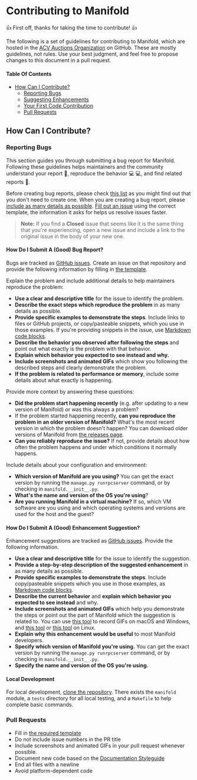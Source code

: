 # Contributing to Manifold

👍 First off, thanks for taking the time to contribute! 👍

The following is a set of guidelines for contributing to Manifold, which are hosted in the [ACV Auctions Organization](https://github.com/acv-auctions) on GitHub. These are mostly guidelines, not rules. Use your best judgment, and feel free to propose changes to this document in a pull request.

#### Table Of Contents

* [How Can I Contribute?](#how-can-i-contribute)
  * [Reporting Bugs](#reporting-bugs)
  * [Suggesting Enhancements](#suggesting-enhancements)
  * [Your First Code Contribution](#your-first-code-contribution)
  * [Pull Requests](#pull-requests)

## How Can I Contribute?

### Reporting Bugs

This section guides you through submitting a bug report for Manifold. Following these guidelines helps maintainers and the community understand your report 📝, reproduce the behavior 💻 💻, and find related reports 🔎.

Before creating bug reports, please check [this list](https://github.com/acv-auctions/manifold/issues) as you might find out that you don't need to create one. When you are creating a bug report, please [include as many details as possible](#how-do-i-submit-a-good-bug-report). [Fill out an issue](https://github.com/acv-auctions/manifold/issues) using the correct template, the information it asks for helps us resolve issues faster.

> **Note:** If you find a **Closed** issue that seems like it is the same thing that you're experiencing, open a new issue and include a link to the original issue in the body of your new one.

#### How Do I Submit A (Good) Bug Report?

Bugs are tracked as [GitHub issues](https://guides.github.com/features/issues/). Create an issue on that repository and provide the following information by filling in [the template](https://github.com/acv-auctions/manifold/issues/new).

Explain the problem and include additional details to help maintainers reproduce the problem:

* **Use a clear and descriptive title** for the issue to identify the problem.
* **Describe the exact steps which reproduce the problem** in as many details as possible.
* **Provide specific examples to demonstrate the steps**. Include links to files or GitHub projects, or copy/pasteable snippets, which you use in those examples. If you're providing snippets in the issue, use [Markdown code blocks](https://help.github.com/articles/markdown-basics/#multiple-lines).
* **Describe the behavior you observed after following the steps** and point out what exactly is the problem with that behavior.
* **Explain which behavior you expected to see instead and why.**
* **Include screenshots and animated GIFs** which show you following the described steps and clearly demonstrate the problem.
* **If the problem is related to performance or memory**, include some details about what exactly is happening.

Provide more context by answering these questions:

* **Did the problem start happening recently** (e.g. after updating to a new version of Manifold) or was this always a problem?
* If the problem started happening recently, **can you reproduce the problem in an older version of Manifold?** What's the most recent version in which the problem doesn't happen? You can download older versions of Manifold from [the releases page](https://github.com/acv-auctions/manifold/releases).
* **Can you reliably reproduce the issue?** If not, provide details about how often the problem happens and under which conditions it normally happens.

Include details about your configuration and environment:

* **Which version of Manifold are you using?** You can get the exact version by running the `manage.py runrpcserver` command, or by checking in `manifold.__init__.py`.
* **What's the name and version of the OS you're using**?
* **Are you running Manifold in a virtual machine?** If so, which VM software are you using and which operating systems and versions are used for the host and the guest?

#### How Do I Submit A (Good) Enhancement Suggestion?

Enhancement suggestions are tracked as [GitHub issues](https://guides.github.com/features/issues/). Provide the following information.

* **Use a clear and descriptive title** for the issue to identify the suggestion.
* **Provide a step-by-step description of the suggested enhancement** in as many details as possible.
* **Provide specific examples to demonstrate the steps**. Include copy/pasteable snippets which you use in those examples, as [Markdown code blocks](https://help.github.com/articles/markdown-basics/#multiple-lines).
* **Describe the current behavior** and **explain which behavior you expected to see instead** and why.
* **Include screenshots and animated GIFs** which help you demonstrate the steps or point out the part of Manifold which the suggestion is related to. You can use [this tool](https://www.cockos.com/licecap/) to record GIFs on macOS and Windows, and [this tool](https://github.com/colinkeenan/silentcast) or [this tool](https://github.com/GNOME/byzanz) on Linux.
* **Explain why this enhancement would be useful** to most Manifold developers.
* **Specify which version of Manifold you're using.** You can get the exact version by running the `manage.py runrpcserver` command, or by checking in `manifold.__init__.py`.
* **Specify the name and version of the OS you're using.**

#### Local Development

For local development, [clone the repository](https://github.com/acv-auctions/manifold). There exists the `manifold`
module, a `tests` directory for all local testing, and a `Makefile` to help complete basic commands.

### Pull Requests

* Fill in [the required template](PULL_REQUEST_TEMPLATE.md)
* Do not include issue numbers in the PR title
* Include screenshots and animated GIFs in your pull request whenever possible.
* Document new code based on the [Documentation Styleguide](#documentation-styleguide)
* End all files with a newline
* Avoid platform-dependent code
